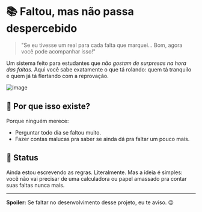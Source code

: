 # 📚 Faltou, mas não passa despercebido  

> "Se eu tivesse um real para cada falta que marquei... Bom, agora você pode acompanhar isso!"  

Um sistema feito para estudantes que *não gostam de surpresas na hora das faltas.* Aqui você sabe exatamente o que tá rolando: quem tá tranquilo e quem já tá flertando com a reprovação.  

![image](https://github.com/user-attachments/assets/219f052a-72c7-4068-8278-d49889d6c071)


## 🤔 Por que isso existe?  

Porque ninguém merece:
- Perguntar todo dia se faltou muito.  
- Fazer contas malucas pra saber se ainda dá pra faltar um pouco mais.  

## 🚧 Status  

Ainda estou escrevendo as regras. Literalmente. Mas a ideia é simples: você não vai precisar de uma calculadora ou papel amassado pra contar suas faltas nunca mais.  

---

**Spoiler:** Se faltar no desenvolvimento desse projeto, eu te aviso. 😉  
